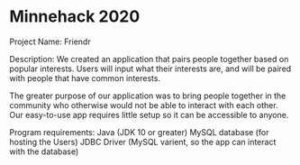 # Minnehack 2020

Project Name:
Friendr

Description:
  We created an application that pairs people together based on popular interests.
Users will input what their interests are, and will be paired with people that
have common interests.

  The greater purpose of our application was to bring people together in
the community who otherwise would not be able to interact with each other. Our
easy-to-use app requires little setup so it can be accessible to anyone.

Program requirements:
Java (JDK 10 or greater)
MySQL database (for hosting the Users)
JDBC Driver (MySQL varient, so the app can interact with the database)
